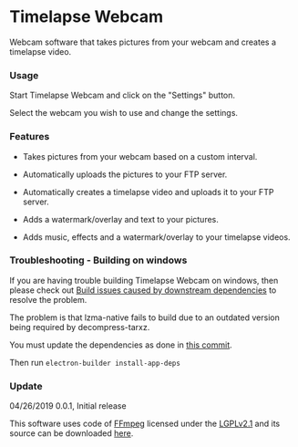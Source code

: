 Timelapse Webcam
=======

Webcam software that takes pictures from your webcam and creates a timelapse video.


### Usage

Start Timelapse Webcam and click on the "Settings" button.

Select the webcam you wish to use and change the settings.


### Features

- Takes pictures from your webcam based on a custom interval.

- Automatically uploads the pictures to your FTP server.

- Automatically creates a timelapse video and uploads it to your FTP server.

- Adds a watermark/overlay and text to your pictures.

- Adds music, effects and a watermark/overlay to your timelapse videos.


### Troubleshooting - Building on windows

If you are having trouble building Timelapse Webcam on windows, then please check out [Build issues caused by downstream dependencies](https://github.com/Hackzzila/node-ffmpeg-binaries/issues/20) to resolve the problem. 

The problem is that lzma-native fails to build due to an outdated version being required by decompress-tarxz. 

You must update the dependencies as done in [this commit](https://github.com/kevva/decompress-tarxz/pull/11/commits/c5fc28f00e43e8b8dff7a65f489b264acb064693).

Then run ``` electron-builder install-app-deps ```


### Update

04/26/2019	0.0.1, Initial release

This software uses code of [FFmpeg](http://ffmpeg.org) licensed under the [LGPLv2.1](http://www.gnu.org/licenses/old-licenses/lgpl-2.1.html) and its source can be downloaded [here](https://github.com/bavamont/timelapse-webcam).